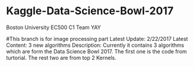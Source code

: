 # Kaggle-Data-Science-Bowl-2017
Boston University EC500 C1 Team YAY

#This branch is for image processing part
Latest Update: 2/22/2017
Latest Content: 3 new algorithms
Description: Currently it contains 3 algorithms which are form the Data Science Bowl 2017. The first one is the code from turtorial. The rest two are from top 2 Kernels.
